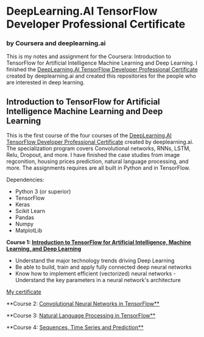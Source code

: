 # DeepLearning.AI TensorFlow Developer Professional Certificate
### by Coursera and  deeplearning.ai
This is my notes and assignment for the Coursera: Introduction to TensorFlow for Artificial Intelligence Machine Learning and Deep Learning. I finished the [DeepLearning.AI TensorFlow Developer Professional Certificate](https://www.coursera.org/professional-certificates/tensorflow-in-practice) created by deeplearning.ai and created this repositories for the people who are interested in deep learning.

## Introduction to TensorFlow for Artificial Intelligence Machine Learning and Deep Learning

This is the first course of the four courses of the [DeepLearning.AI TensorFlow Developer Professional Certificate](https://www.coursera.org/professional-certificates/tensorflow-in-practice) created by deeplearning.ai. The specialization program covers Convolutional networks, RNNs, LSTM, Relu, Dropout, and more. I have finished the case studies from image regconition, housing prices prediction, natural language processing, and more. The assignments requires are all built in Python and in TensorFlow.

Dependencies:

* Python 3 (or superior)
* TensorFlow
* Keras
* Scikit Learn
* Pandas
* Numpy
* MatplotLib

**Course 1: [Introduction to TensorFlow for Artificial Intelligence, Machine Learning, and Deep Learning](https://www.coursera.org/learn/introduction-tensorflow/home/welcome)**
- Understand the major technology trends driving Deep Learning 
- Be able to build, train and apply fully connected deep neural networks 
- Know how to implement efficient (vectorized) neural networks - Understand the key parameters in a neural network's architecture 

[My certificate](https://coursera.org/share/7db0255f6e9f25a42921b32f387c7943)

**Course 2: [Convolutional Neural Networks in TensorFlow**](https://www.coursera.org/learn/convolutional-neural-networks-tensorflow)

**Course 3: [Natural Language Processing in TensorFlow**](https://www.coursera.org/learn/natural-language-processing-tensorflow)

**Course 4: [Sequences, Time Series and Prediction**](https://www.coursera.org/learn/tensorflow-sequences-time-series-and-prediction)

